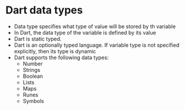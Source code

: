 # Dart data types

- Data type specifies what type of value will be stored by th variable
- In Dart, the data type of the variable is defined by its value
- Dart is static typed.
- Dart is an optionally typed language. If variable type is not specified explicitly, then its type is dynamic
- Dart supports the following data types:
    - Number
    - Strings
    - Boolean
    - Lists
    - Maps
    - Runes
    - Symbols